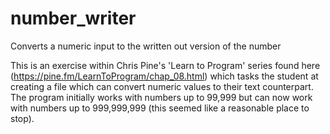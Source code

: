 # number_writer
Converts a numeric input to the written out version of the number

This is an exercise within Chris Pine's 'Learn to Program' series found here (https://pine.fm/LearnToProgram/chap_08.html) which tasks the student at creating a file which can convert numeric values to their text counterpart. The program initially works with numbers up to 99,999 but can now work with numbers up to 999,999,999 (this seemed like a reasonable place to stop). 